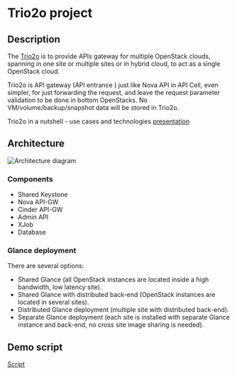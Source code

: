 # Trio2o project

## Description

The [Trio2o](https://wiki.openstack.org/wiki/Trio2o) is to provide APIs gateway for multiple OpenStack clouds, spanning in one site or multiple sites or in hybrid cloud, to act as a single OpenStack cloud.

Trio2o is API gateway (API entrance ) just like Nova API in API Cell, even simpler, for just forwarding the request, and leave the request parameter validation to be done in bottom OpenStacks. No VM/volume/backup/snapshot data will be stored in Trio2o.

Trio2o in a nutshell - use cases and technologies [presentation](https://docs.google.com/presentation/d/16laTyn4ra-446v4p0kwMnpgHqwzMsz1r6QeiSI2Kq2M/edit?pli=1#slide=id.p)

## Architecture

![Architecture diagram](https://wiki.openstack.org/w/images/d/d0/Trio2o_architecture.png "Trio2o Architecture diagram")

### Components
* Shared Keystone
* Nova API-GW
* Cinder API-GW 
* Admin API
* XJob
* Database

### Glance deployment
There are several options:
* Shared Glance (all OpenStack instances are located inside a high bandwidth, low latency site).
* Shared Glance with distributed back-end (OpenStack instances are located in several sites).
* Distributed Glance deployment (multiple site with distributed back-end).
* Separate Glance deployment (each site is installed with separate Glance instance and back-end, no cross site image sharing is needed).

## Demo script
[Script](trio2o_demo.md)
